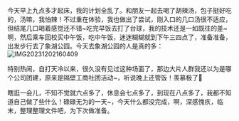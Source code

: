 ​	今天早上九点多才起床，我的计划全乱了。和朋友一起去喝了胡辣汤，包子挺好吃的，汤嘛，我怕辣！不过重在体验，我也做出了尝试，刚入口的几口汤很不适应，但结尾几口喝着感觉还不错~
​	吃完早饭去打了台球，我的技术还是一如既往的差~啊，然后乘车回校买中午饭，吃中午饭，迷迷糊糊就到下午三四点了，准备准备，出发步行去了象湖公园。今天去象湖公园的人是真的多：![IMG20231202160409](./2023-12-02.assets/IMG20231202160409.jpg)

特别热闹，自打天冷以来，很久没有见过这种场面了，那边大片人群我还以为是哪个公司团建，原来是隔壁工商社团活动~，听说晚上还管饭！羡慕极了🥲

​	瞎逛一会儿，不知不觉就六点多了，休息会七点多了，到现在八点多了，我都不知道自己做了些什么！碌碌无为的一天~，今天什么都没完成，啊，深感愧疚，临末，整理整理文件吧，为下次做准备。
